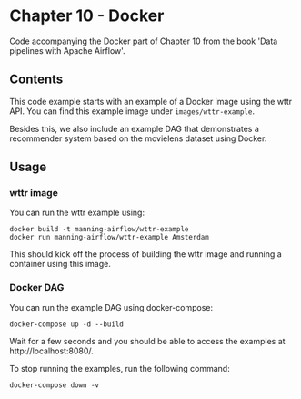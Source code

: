 # Chapter 10 - Docker

Code accompanying the Docker part of Chapter 10 from the book 'Data pipelines with Apache Airflow'.

## Contents

This code example starts with an example of a Docker image using the wttr API. You can find this example image under `images/wttr-example`.

Besides this, we also include an example DAG that demonstrates a recommender system based on the movielens dataset using Docker.

## Usage

### wttr image

You can run the wttr example using:

```
docker build -t manning-airflow/wttr-example
docker run manning-airflow/wttr-example Amsterdam
```

This should kick off the process of building the wttr image and running a container using this image.

### Docker DAG

You can run the example DAG using docker-compose:

```
docker-compose up -d --build
```

Wait for a few seconds and you should be able to access the examples at http://localhost:8080/.

To stop running the examples, run the following command:

```
docker-compose down -v
```
